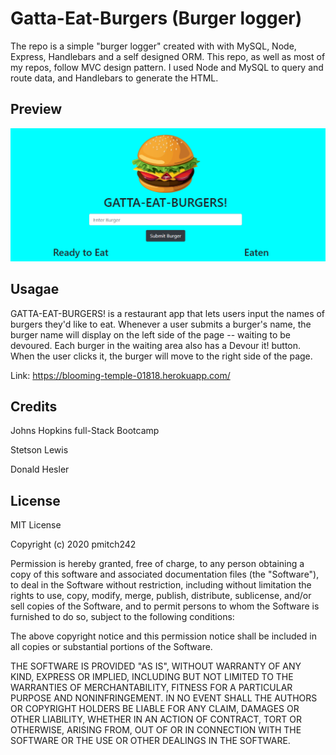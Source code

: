 # Gatta-Eat-Burgers (Burger logger)

The repo is a simple "burger logger" created with with MySQL, Node, Express, Handlebars and a self designed ORM. This repo, as well as most of my repos, follow MVC design pattern. I used Node and MySQL to query and route data, and Handlebars to generate the HTML.

## Preview
<img alt="Burger Log Preview" src="public/assets/images/preview.PNG">  


## Usagae 
GATTA-EAT-BURGERS! is a restaurant app that lets users input the names of burgers they'd like to eat.
Whenever a user submits a burger's name, the burger name will display on the left side of the page -- waiting to be devoured.
Each burger in the waiting area also has a Devour it! button. When the user clicks it, the burger will move to the right side of the page.

Link: https://blooming-temple-01818.herokuapp.com/

## Credits
Johns Hopkins full-Stack Bootcamp

Stetson Lewis

Donald Hesler


## License
MIT License

Copyright (c) 2020 pmitch242

Permission is hereby granted, free of charge, to any person obtaining a copy of this software and associated documentation files (the "Software"), to deal in the Software without restriction, including without limitation the rights to use, copy, modify, merge, publish, distribute, sublicense, and/or sell copies of the Software, and to permit persons to whom the Software is furnished to do so, subject to the following conditions:

The above copyright notice and this permission notice shall be included in all copies or substantial portions of the Software.

THE SOFTWARE IS PROVIDED "AS IS", WITHOUT WARRANTY OF ANY KIND, EXPRESS OR IMPLIED, INCLUDING BUT NOT LIMITED TO THE WARRANTIES OF MERCHANTABILITY, FITNESS FOR A PARTICULAR PURPOSE AND NONINFRINGEMENT. IN NO EVENT SHALL THE AUTHORS OR COPYRIGHT HOLDERS BE LIABLE FOR ANY CLAIM, DAMAGES OR OTHER LIABILITY, WHETHER IN AN ACTION OF CONTRACT, TORT OR OTHERWISE, ARISING FROM, OUT OF OR IN CONNECTION WITH THE SOFTWARE OR THE USE OR OTHER DEALINGS IN THE SOFTWARE.
